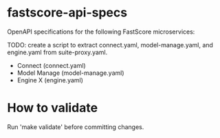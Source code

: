 
# fastscore-api-specs

OpenAPI specifications for the following FastScore microservices:

TODO: create a script to extract connect.yaml, model-manage.yaml, and
engine.yaml from suite-proxy.yaml.

* Connect (connect.yaml)
* Model Manage (model-manage.yaml)
* Engine X (engine.yaml)

# How to validate

Run 'make validate' before committing changes.

